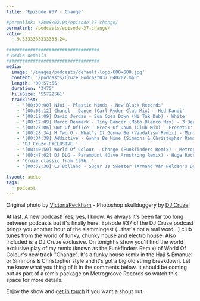 ```yaml
---
title: 'Episode #37 - Change'

#permalink: /2008/02/04/episode-37-change/
permalink: /podcasts/episode-37-change/
votio:
  - 9.3333333333333,24,

###################################
# Media details
###################################
media:
  image: '/images/podcasts/default-logo-600x600.jpg'
  content: '/podcasts/Cruze_Podcast037_040207.mp3'
  length: '00:57:55'
  duration: '3475'
  fileSize: '55722561'
  tracklist:
    - '[00:00:00] NJoi - Plastic Minds - New Black Records'
    - '[00:06:12] Chanel - Dance (Carl Ryder Club Mix) - Hed Kandi'
    - '[00:12:09] David Jordan - Sun Goes Down (Hi Tak Dub) - White'
    - '[00:17:09] Marco Denmark - Tiny Dancer (Moto Blanco Mix) - 3 Beat Blue'
    - '[00:23:06] Out Of Office - Break Of Dawn (Club Mix) - Frenetic'
    - "[00:28:34] H Two O - What's It Gonna Be (Vandalism Remix) - Ministry Of Sound"
    - '[00:34:38] Addictive - Gonna Be Mine (Simmons & Christopher Remix) - Gusto'
    - 'DJ Cruze EXCLUSIVE '
    - '[00:40:50] World Of Colour - Change (Funkfinders Remix) - Metrogroove Records'
    - '[00:47:02] DJ DLG - Paramount (Dave Armstrong Remix) - Huge Records'
    - 'Cruze classic from 1996: '
    - "[00:52:30] CJ Bolland - Sugar Is Sweeter (Armand Van Helden's Drum 'n' Bass Mix) - FFRR"

layout: audio
tags:
  - podcast
---
```


Original photo by [ VictoriaPeckham][1] - Photoshop skullduggery by [DJ Cruze][2]!

At last. A new podcast! Yes, yes, I know. As always it's been far too long between podcasts but it's finally here. Episode #37 of the DJ Cruze podcast brings you another hour of the slammingest (...that's not a real word...) club tunes from the world of funky, chunky house and electro house. Also included is a DJ Cruze exclusive. On tonight's show you'll find the world exclusive play of my remix (known as the Funkfinders Remix) of World Of Colour's new track "Change". It's a funky house remix in the Haji & Emanuel or Simmons & Christopher style and it's got a big old string breakdown. Let me know what you thing of it in the comments below. It should be coming out as part of a remix package on Metrogroove Records so watch this space for more details.

Enjoy the show and [get in touch][3] if you want a shout out.

[1]: http://www.flickr.com/photos/victoriapeckham/1346099385/
[2]: http://www.djcruze.co.uk/
[3]: /contact
[4]: http://www.djcruze.co.uk/cms/wp-content/DownloadButton.gif
[5]: http://www.djcruzeaudio.co.uk/podcasts/Cruze_Podcast037_040207.mp3
